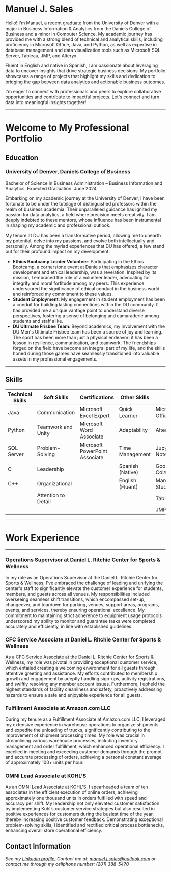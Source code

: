 # Manuel J. Sales

Hello! I'm Manuel, a recent graduate from the University of Denver with a major in Business Information & Analytics from the Daniels College of Business and a minor in Computer Science. My academic journey has provided me with a strong blend of technical and analytical skills, including proficiency in Microsoft Office, Java, and Python, as well as expertise in database management and data visualization tools such as Microsoft SQL Server, Tableau, JMP, and Alteryx.

Fluent in English and native in Spanish, I am passionate about leveraging data to uncover insights that drive strategic business decisions. My portfolio showcases a range of projects that highlight my skills and dedication to bridging the gap between data analytics and actionable business outcomes.

I'm eager to connect with professionals and peers to explore collaborative opportunities and contribute to impactful projects. Let's connect and turn data into meaningful insights together!

<a name="top"></a>
<hr>

# Welcome to My Professional Portfolio
<a name="education"></a>
## Education
### University of Denver, Daniels College of Business
Bachelor of Science in Business Administration – Business Information and Analytics, Expected Graduation: June 2024

Embarking on my academic journey at the University of Denver, I have been fortunate to be under the tutelage of distinguished professors within the realm of business academia. Their unparalleled guidance has ignited my passion for data analytics, a field where precision meets creativity. I am deeply indebted to these mentors, whose influence has been instrumental in shaping my academic and professional outlook.

My tenure at DU has been a transformative period, allowing me to unearth my potential, delve into my passions, and evolve both intellectually and personally. Among the myriad experiences that DU has offered, a few stand out for their profound impact on my development:
<ul>
  <li><b>Ethics Bootcamp Leader Volunteer</b>:  Participating in the Ethics Bootcamp, a cornerstone event at Daniels that emphasizes character development and ethical leadership, was a revelation. Inspired by its mission, I embraced the role of a volunteer leader, advocating for integrity and moral fortitude among my peers. This experience underscored the significance of ethical conduct in the business world and reinforced my commitment to these values.</li>
  <li><b>Student Employment</b>: My engagement in student employment has been a conduit for building lasting connections within the DU community. It has provided me a unique vantage point to understand diverse perspectives, fostering a sense of belonging and camaraderie among students and staff alike.</li>
  <li><b>DU Ultimate Frisbee Team</b>: Beyond academics, my involvement with the DU Men's Ultimate Frisbee team has been a source of joy and learning. The sport has been more than just a physical endeavor; it has been a lesson in resilience, communication, and teamwork. The friendships forged on the field have become an integral part of my life, and the skills honed during those games have seamlessly transitioned into valuable assets in my professional engagements.</li>
</ul>



<a name="skills"></a>
<hr>

## Skills

| Technical Skills    | Soft Skills          | Certifications                 | Other Skills     | Tools
|---------------------|----------------------|--------------------------------|------------------|--------------
| Java                | Communication        | Microsoft Excel Expert         | Quick Learner    | Microsoft Office
| Python              | Teamwork and Unity   | Microsoft Word Associate       | Adaptability     | Alteryx
| SQL Server          | Problem-Solving      | Microsoft PowerPoint Associate | Time Management  | Jupyter Notebook
| C                   | Leadership           |                                | Spanish (Native) | Google Colaboratory
| C++                 | Organizational       |                                | English (Fluent) | Manamgement Studio
|                     | Attention to Detail  |                                |                  | Tableau
|                     |                      |                                |                  | JMP


<a name="Contact"></a>
<hr>

# Work Experience
<a name="experience"></a>
<hr>

### Operations Supervisor at Daniel L. Ritchie Center for Sports & Wellness
In my role as an Operations Supervisor at the Daniel L. Ritchie Center for Sports & Wellness, I've embraced the challenge of leading and unifying the center's staff to significantly elevate the customer experience for students, members, and guests across all venues. My responsibilities included overseeing seamless shift transitions, which encompassed set-up, changeover, and teardown for parking, venues, support areas, programs, events, and services, thereby ensuring operational excellence. My commitment to maintaining strict adherence to equipment usage protocols underscored my ability to monitor and guarantee tasks were completed accurately and efficiently, in line with established guidelines.

### CFC Service Associate at Daniel L. Ritchie Center for Sports & Wellness
As a CFC Service Associate at the Daniel L. Ritchie Center for Sports & Wellness, my role was pivotal in providing exceptional customer service, which entailed creating a welcoming environment for all guests through attentive greeting and assistance. My efforts contributed to membership growth and engagement by adeptly handling sign-ups, activity registrations, and swiftly resolving any member account issues. Furthermore, I upheld the highest standards of facility cleanliness and safety, proactively addressing hazards to ensure a safe and enjoyable experience for all guests.

### Fulfillment Associate at Amazon.com LLC
During my tenure as a Fulfillment Associate at Amazon.com LLC, I leveraged my extensive experience in warehouse operations to organize shipments and expedite the unloading of trucks, significantly contributing to the improvement of shipment processing times. My role was crucial in streamlining various warehouse processes, including inventory management and order fulfillment, which enhanced operational efficiency. I excelled in meeting and exceeding customer demands through the prompt and accurate processing of orders, achieving a personal constant average of approximately 100+ units per hour.

### OMNI Lead Associate at KOHL’S
As an OMNI Lead Associate at KOHL'S, I spearheaded a team of ten associates in the efficient execution of online orders, achieving approximately one thousand units in orders fulfilled with speed and accuracy per shift. My leadership not only elevated customer satisfaction by implementing Kohl’s customer service strategies but also resulted in positive experiences for customers during the busiest time of the year, thereby increasing positive customer feedback. Demonstrating exceptional problem-solving skills, I identified and rectified critical process bottlenecks, enhancing overall store operational efficiency.

## Contact Information
<i>See my [LinkedIn profile.](https://www.linkedin.com/in/manueljsales/)</i>
<i>Contact me at: manuel.j.sales@outlook.com
<i>or contact me through my cellphone number: (201) 388-5470
